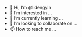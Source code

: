 - 👋 Hi, I’m @lidengyin
- 👀 I’m interested in ...
- 🌱 I’m currently learning ...
- 💞️ I’m looking to collaborate on ...
- 📫 How to reach me ...

<!---
lidengyin/lidengyin is a ✨ special ✨ repository because its `README.md` (this file) appears on your GitHub profile.
You can click the Preview link to take a look at your changes.
--->
